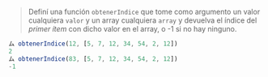 
> Definí una función `obtenerIndice` que tome como argumento un valor cualquiera `valor` y un array cualquiera `array` y devuelva el índice del _primer ítem_ con dicho valor en el array, o -1 si no hay ninguno.
>
```javascript
ム obtenerIndice(12, [5, 7, 12, 34, 54, 2, 12])
2
ム obtenerIndice(83, [5, 7, 12, 34, 54, 2, 12])
-1
```

